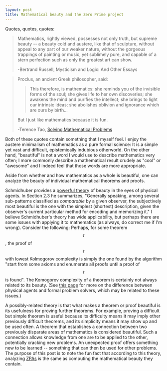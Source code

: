 ```yaml
---
layout: post
title: Mathematical beauty and the Zero Prime project
---
```


Quotes, quotes, quotes:

>Mathematics, rightly viewed, possesses not only truth, but supreme beauty -- a
>beauty cold and austere, like that of sculpture, without appeal to any part of
>our weaker nature, without the gorgeous trappings of painting or music, yet
>sublimely pure, and capable of a stern perfection such as only the greatest art
>can show.
>
>-Bertrand Russell, Mysticism and Logic: And Other Essays

>Proclus, an ancient Greek philosopher, said:
>
>>This therefore, is mathematics: she reminds you of the invisible forms of
>>the soul; she gives life to  her own discoveries; she awakens the mind and
>>purifies the intellect; she brings to light our intrinsic ideas; she abolishes
>>oblivion and ignorance which are ours by birth...
>
>But I just like  mathematics because it is fun.
>
>-Terence Tao, [Solving Mathematical Problems][taoso]

Both of these quotes contain something that I myself feel.
I enjoy the austere minimalism of mathematics as a pure formal
science:
It is a simple yet vast and difficult, epistemically indubious otherworld.
On the other hand, "beautiful" is not a word I would use to describe
mathematics very often; I more commonly describe a mathematical result crudely
as "cool" or "awesome" and I indeed feel that those words are more appropriate.

Aside from whether and how mathematics as a whole is beautiful, one can analyze
the beauty of individual mathematical theorems and proofs.

Schmidhuber provides a [powerful theory][schmid] of beauty in the eyes of
physical agents.
In Section 2.3 he summarizes,
"Generally speaking, among several sub-patterns classified as *comparable* by
a given observer, the subjectively most beautiful is the one with the simplest
(shortest) description, given the observer's current particular method for
encoding and memorizing it."
I believe Schmidhuber's theory has wide applicability, but perhaps there are
some issues with applying it to mathematics (as always, do correct me if I'm
wrong).
Consider the following:
Perhaps, for some theorem $$t$$, the proof of $$t$$ with lowest Kolmogorov
complexity is simply the one found by the algorithm "start from some axioms and
enumerate all proofs until a proof of $$t$$ is found".
The Komogorov complexity of a theorem is certainly not always related to its
beauty.
(See [this page][l] for more on the difference between physical agents and
formal problem solvers, which may be related to these issues.)

A possibly-related theory is that what makes a theorem or proof beautiful is its
usefulness for proving further theorems.
For example, proving a difficult but simple theorem is useful because its
difficulty means it may imply other previously difficult theorems, and its
simplicity means it may show up and be used often.
A theorem that establishes a connection between two previously disparate areas
of mathematics is considered beautiful.
Such a connection allows knowledge from one are to be applied to the other,
potentially cracking new problems.
An unexpected proof offers something new to be learned -- something that can
then be used for other problems.
The purpose of this post is to note the fun fact that according to this theory,
analyzing [ZPAs][zpa] is the same as computing the mathematical beauty they
contain.


[l]: http://amacfie.github.io/ZeroPrime/logicaluncertainty.html
[schmid]: http://arxiv.org/abs/0812.4360v2
[taoso]: http://amzn.com/B00BEAYB32
[zpa]: http://amacfie.github.io/ZeroPrime/genprobs.html

